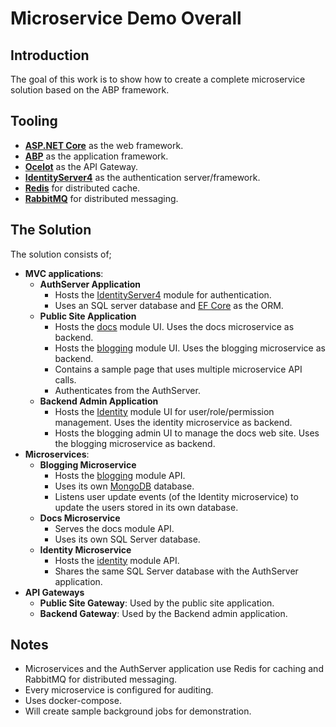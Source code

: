 # Microservice Demo Overall

## Introduction

The goal of this work is to show how to create a complete microservice solution based on the ABP framework.

## Tooling

* **[ASP.NET Core](https://docs.microsoft.com/en-us/aspnet/core/?view=aspnetcore-2.2)** as the web framework.
* **[ABP](https://abp.io)** as the application framework.
* **[Ocelot](https://github.com/ThreeMammals/Ocelot)** as the API Gateway.
* **[IdentityServer4](https://identityserver.io/)** as the authentication server/framework.
* [**Redis**](https://redis.io/) for distributed cache.
* [**RabbitMQ**](https://www.rabbitmq.com/) for distributed messaging.

## The Solution

The solution consists of;

* **MVC applications**:
  * **AuthServer Application**
    * Hosts the [IdentityServer4](https://github.com/abpframework/abp/tree/master/modules/identityserver) module for authentication.
    * Uses an SQL server database and [EF Core](https://abp.io/documents/abp/latest/Entity-Framework-Core) as the ORM.
  * **Public Site Application**
    * Hosts the [docs](https://github.com/abpframework/abp/tree/master/modules/docs) module UI. Uses the docs microservice as backend.
    * Hosts the [blogging](https://github.com/abpframework/abp/tree/master/modules/blogging) module UI. Uses the blogging microservice as backend.
    * Contains a sample page that uses multiple microservice API calls.
    * Authenticates from the AuthServer.
  * **Backend Admin Application**
    * Hosts the [Identity](https://github.com/abpframework/abp/tree/master/modules/identity) module UI for user/role/permission management. Uses the identity microservice as backend.
    * Hosts the blogging admin UI to manage the docs web site. Uses the blogging microservice as backend.
* **Microservices**:
  * **Blogging Microservice**
    * Hosts the [blogging](https://github.com/abpframework/abp/tree/master/modules/blogging) module API.
    * Uses its own [MongoDB](https://abp.io/documents/abp/latest/MongoDB) database.
    * Listens user update events (of the Identity microservice) to update the users stored in its own database.
  * **Docs Microservice**
    * Serves the docs module API.
    * Uses its own SQL Server database.
  * **Identity Microservice**
    * Hosts the [identity](https://github.com/abpframework/abp/tree/master/modules/identity) module API.
    * Shares the same SQL Server database with the AuthServer application.
* **API Gateways**
  * **Public Site Gateway**: Used by the public site application.
  * **Backend Gateway**: Used by the Backend admin application.

## Notes

* Microservices and the AuthServer application use Redis for caching and RabbitMQ for distributed messaging.
* Every microservice is configured for auditing.
* Uses docker-compose.
* Will create sample background jobs for demonstration.